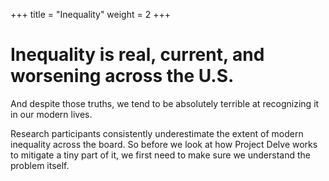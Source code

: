 +++
title = "Inequality"
weight = 2
+++

# Inequality is real, current, and worsening across the U.S.

And despite those truths, we tend to be absolutely terrible at recognizing it in our modern lives.

Research participants consistently underestimate the extent of modern inequality across the board. So before we look at how Project Delve works to mitigate a tiny part of it, we first need to make sure we understand the problem itself.
